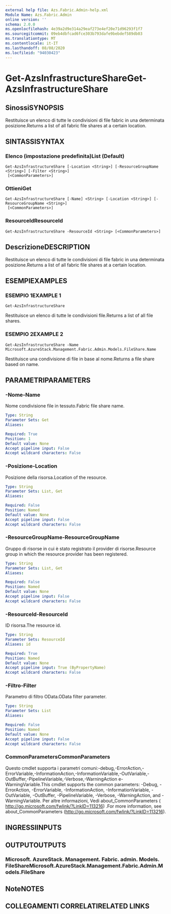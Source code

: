 ```yaml
---
external help file: Azs.Fabric.Admin-help.xml
Module Name: Azs.Fabric.Admin
online version: ''
schema: 2.0.0
ms.openlocfilehash: 4e39a2d9e314a29eaf273e4ef20e71d96293f1f7
ms.sourcegitcommit: 09eb4dbfcad6fce303b793dafe9bebdef589db03
ms.translationtype: MT
ms.contentlocale: it-IT
ms.lasthandoff: 08/08/2020
ms.locfileid: "94030423"
---
```

# <span data-ttu-id="0e64a-101">Get-AzsInfrastructureShare</span><span class="sxs-lookup"><span data-stu-id="0e64a-101">Get-AzsInfrastructureShare</span></span>

## <span data-ttu-id="0e64a-102">Sinossi</span><span class="sxs-lookup"><span data-stu-id="0e64a-102">SYNOPSIS</span></span>
<span data-ttu-id="0e64a-103">Restituisce un elenco di tutte le condivisioni di file fabric in una determinata posizione.</span><span class="sxs-lookup"><span data-stu-id="0e64a-103">Returns a list of all fabric file shares at a certain location.</span></span>

## <span data-ttu-id="0e64a-104">SINTASSI</span><span class="sxs-lookup"><span data-stu-id="0e64a-104">SYNTAX</span></span>

### <span data-ttu-id="0e64a-105">Elenco (impostazione predefinita)</span><span class="sxs-lookup"><span data-stu-id="0e64a-105">List (Default)</span></span>
```
Get-AzsInfrastructureShare [-Location <String>] [-ResourceGroupName <String>] [-Filter <String>]
 [<CommonParameters>]
```

### <span data-ttu-id="0e64a-106">Ottieni</span><span class="sxs-lookup"><span data-stu-id="0e64a-106">Get</span></span>
```
Get-AzsInfrastructureShare [-Name] <String> [-Location <String>] [-ResourceGroupName <String>]
 [<CommonParameters>]
```

### <span data-ttu-id="0e64a-107">ResourceId</span><span class="sxs-lookup"><span data-stu-id="0e64a-107">ResourceId</span></span>
```
Get-AzsInfrastructureShare -ResourceId <String> [<CommonParameters>]
```

## <span data-ttu-id="0e64a-108">Descrizione</span><span class="sxs-lookup"><span data-stu-id="0e64a-108">DESCRIPTION</span></span>
<span data-ttu-id="0e64a-109">Restituisce un elenco di tutte le condivisioni di file fabric in una determinata posizione.</span><span class="sxs-lookup"><span data-stu-id="0e64a-109">Returns a list of all fabric file shares at a certain location.</span></span>

## <span data-ttu-id="0e64a-110">ESEMPI</span><span class="sxs-lookup"><span data-stu-id="0e64a-110">EXAMPLES</span></span>

### <span data-ttu-id="0e64a-111">ESEMPIO 1</span><span class="sxs-lookup"><span data-stu-id="0e64a-111">EXAMPLE 1</span></span>
```
Get-AzsInfrastructureShare
```

<span data-ttu-id="0e64a-112">Restituisce un elenco di tutte le condivisioni file.</span><span class="sxs-lookup"><span data-stu-id="0e64a-112">Returns a list of all file shares.</span></span>

### <span data-ttu-id="0e64a-113">ESEMPIO 2</span><span class="sxs-lookup"><span data-stu-id="0e64a-113">EXAMPLE 2</span></span>
```
Get-AzsInfrastructureShare -Name Microsoft.AzureStack.Management.Fabric.Admin.Models.FileShare.Name
```

<span data-ttu-id="0e64a-114">Restituisce una condivisione di file in base al nome.</span><span class="sxs-lookup"><span data-stu-id="0e64a-114">Returns a file share based on name.</span></span>

## <span data-ttu-id="0e64a-115">PARAMETRI</span><span class="sxs-lookup"><span data-stu-id="0e64a-115">PARAMETERS</span></span>

### <span data-ttu-id="0e64a-116">-Nome</span><span class="sxs-lookup"><span data-stu-id="0e64a-116">-Name</span></span>
<span data-ttu-id="0e64a-117">Nome condivisione file in tessuto.</span><span class="sxs-lookup"><span data-stu-id="0e64a-117">Fabric file share name.</span></span>

```yaml
Type: String
Parameter Sets: Get
Aliases:

Required: True
Position: 1
Default value: None
Accept pipeline input: False
Accept wildcard characters: False
```

### <span data-ttu-id="0e64a-118">-Posizione</span><span class="sxs-lookup"><span data-stu-id="0e64a-118">-Location</span></span>
<span data-ttu-id="0e64a-119">Posizione della risorsa.</span><span class="sxs-lookup"><span data-stu-id="0e64a-119">Location of the resource.</span></span>

```yaml
Type: String
Parameter Sets: List, Get
Aliases:

Required: False
Position: Named
Default value: None
Accept pipeline input: False
Accept wildcard characters: False
```

### <span data-ttu-id="0e64a-120">-ResourceGroupName</span><span class="sxs-lookup"><span data-stu-id="0e64a-120">-ResourceGroupName</span></span>
<span data-ttu-id="0e64a-121">Gruppo di risorse in cui è stato registrato il provider di risorse.</span><span class="sxs-lookup"><span data-stu-id="0e64a-121">Resource group in which the resource provider has been registered.</span></span>

```yaml
Type: String
Parameter Sets: List, Get
Aliases:

Required: False
Position: Named
Default value: None
Accept pipeline input: False
Accept wildcard characters: False
```

### <span data-ttu-id="0e64a-122">-ResourceId</span><span class="sxs-lookup"><span data-stu-id="0e64a-122">-ResourceId</span></span>
<span data-ttu-id="0e64a-123">ID risorsa.</span><span class="sxs-lookup"><span data-stu-id="0e64a-123">The resource id.</span></span>

```yaml
Type: String
Parameter Sets: ResourceId
Aliases: id

Required: True
Position: Named
Default value: None
Accept pipeline input: True (ByPropertyName)
Accept wildcard characters: False
```

### <span data-ttu-id="0e64a-124">-Filtro</span><span class="sxs-lookup"><span data-stu-id="0e64a-124">-Filter</span></span>
<span data-ttu-id="0e64a-125">Parametro di filtro OData.</span><span class="sxs-lookup"><span data-stu-id="0e64a-125">OData filter parameter.</span></span>

```yaml
Type: String
Parameter Sets: List
Aliases:

Required: False
Position: Named
Default value: None
Accept pipeline input: False
Accept wildcard characters: False
```

### <span data-ttu-id="0e64a-126">CommonParameters</span><span class="sxs-lookup"><span data-stu-id="0e64a-126">CommonParameters</span></span>
<span data-ttu-id="0e64a-127">Questo cmdlet supporta i parametri comuni:-debug,-ErrorAction,-ErrorVariable,-InformationAction,-InformationVariable,-OutVariable,-OutBuffer,-PipelineVariable,-Verbose,-WarningAction e-WarningVariable.</span><span class="sxs-lookup"><span data-stu-id="0e64a-127">This cmdlet supports the common parameters: -Debug, -ErrorAction, -ErrorVariable, -InformationAction, -InformationVariable, -OutVariable, -OutBuffer, -PipelineVariable, -Verbose, -WarningAction, and -WarningVariable.</span></span> <span data-ttu-id="0e64a-128">Per altre informazioni, Vedi about_CommonParameters ( http://go.microsoft.com/fwlink/?LinkID=113216) .</span><span class="sxs-lookup"><span data-stu-id="0e64a-128">For more information, see about_CommonParameters (http://go.microsoft.com/fwlink/?LinkID=113216).</span></span>

## <span data-ttu-id="0e64a-129">INGRESSI</span><span class="sxs-lookup"><span data-stu-id="0e64a-129">INPUTS</span></span>

## <span data-ttu-id="0e64a-130">OUTPUT</span><span class="sxs-lookup"><span data-stu-id="0e64a-130">OUTPUTS</span></span>

### <span data-ttu-id="0e64a-131">Microsoft. AzureStack. Management. Fabric. admin. Models. FileShare</span><span class="sxs-lookup"><span data-stu-id="0e64a-131">Microsoft.AzureStack.Management.Fabric.Admin.Models.FileShare</span></span>

## <span data-ttu-id="0e64a-132">Note</span><span class="sxs-lookup"><span data-stu-id="0e64a-132">NOTES</span></span>

## <span data-ttu-id="0e64a-133">COLLEGAMENTI CORRELATI</span><span class="sxs-lookup"><span data-stu-id="0e64a-133">RELATED LINKS</span></span>
